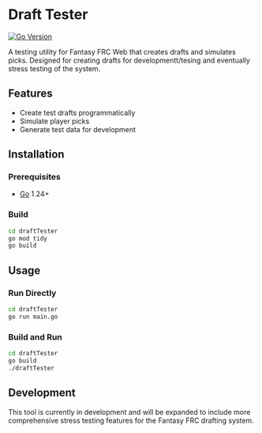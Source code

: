 # Draft Tester

[![Go Version](https://img.shields.io/badge/Go-1.24+-blue.svg)](https://golang.org)

A testing utility for Fantasy FRC Web that creates drafts and simulates picks. Designed for creating drafts for developmentt/tesing and eventually stress testing of the system.

## Features

- Create test drafts programmatically
- Simulate player picks
- Generate test data for development

## Installation

### Prerequisites

- [Go](https://go.dev/doc/install) 1.24+

### Build

```bash
cd draftTester
go mod tidy
go build
```

## Usage

### Run Directly

```bash
cd draftTester
go run main.go
```

### Build and Run

```bash
cd draftTester
go build
./draftTester
```

## Development

This tool is currently in development and will be expanded to include more comprehensive stress testing features for the Fantasy FRC drafting system.
